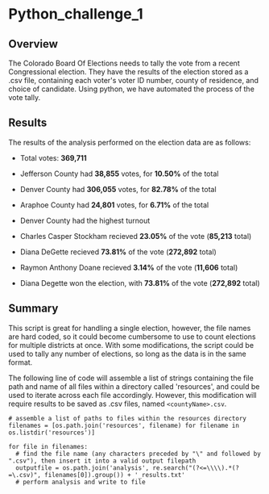# Python_challenge_1

## Overview

The Colorado Board Of Elections needs to tally the vote from a recent Congressional election.  They have the results of the election stored as a .csv file, containing each voter's voter ID number, county of residence, and choice of candidate.  Using python, we have automated the process of the vote tally.

## Results

The results of the analysis performed on the election data are as follows:

* Total votes: **369,711**
* Jefferson County had **38,855** votes, for **10.50%** of the total
* Denver County had **306,055** votes, for **82.78%** of the total
* Araphoe County had **24,801** votes, for **6.71%** of the total
* Denver County had the highest turnout
 
 
* Charles Casper Stockham recieved **23.05%** of the vote (**85,213** total)
* Diana DeGette recieved **73.81%** of the vote (**272,892** total)
* Raymon Anthony Doane recieved **3.14%** of the vote (**11,606** total)
 
 
* Diana Degette won the election, with **73.81%** of the vote (**272,892** total)

## Summary

This script is great for handling a single election, however, the file names are hard coded, so it could become cumbersome to use to count elections for multiple districts at once.  With some modifications, the script could be used to tally any number of elections, so long as the data is in the same format.

The following line of code will assemble a list of strings containing the file path and name of all files within a directory called 'resources', and could be used to iterate across each file accordingly.  However, this modification will require results to be saved as .csv files, named `<countyName>.csv`.
```
# assemble a list of paths to files within the resources directory
filenames = [os.path.join('resources', filename) for filename in os.listdir('resources')]

for file in filenames:
  # find the file name (any characters preceded by "\" and followed by ".csv"), then insert it into a valid output filepath
  outputfile = os.path.join('analysis', re.search("(?<=\\\\).*(?=\.csv)", filenames[0]).group()) + '_results.txt'
  # perform analysis and write to file
```



